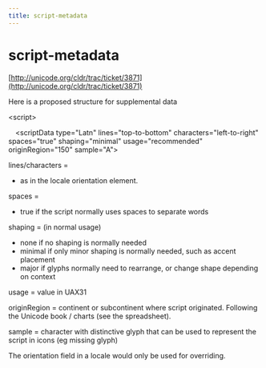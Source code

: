 ```yaml
---
title: script-metadata
---
```


# script-metadata

[http://unicode.org/cldr/trac/ticket/3871](http://unicode.org/cldr/trac/ticket/3871)

Here is a proposed structure for supplemental data

\<script>

&emsp;\<scriptData type="Latn" lines="top-to-bottom" characters="left-to-right" spaces="true" shaping="minimal" usage="recommended" originRegion="150" sample="A">

lines/characters =

- as in the locale orientation element.

spaces =

- true if the script normally uses spaces to separate words

shaping = (in normal usage)

- none if no shaping is normally needed
- minimal if only minor shaping is normally needed, such as accent placement
- major if glyphs normally need to rearrange, or change shape depending on context

usage = value in UAX31

originRegion = continent or subcontinent where script originated. Following the Unicode book / charts (see the spreadsheet).

sample = character with distinctive glyph that can be used to represent the script in icons (eg missing glyph)

The orientation field in a locale would only be used for overriding.


